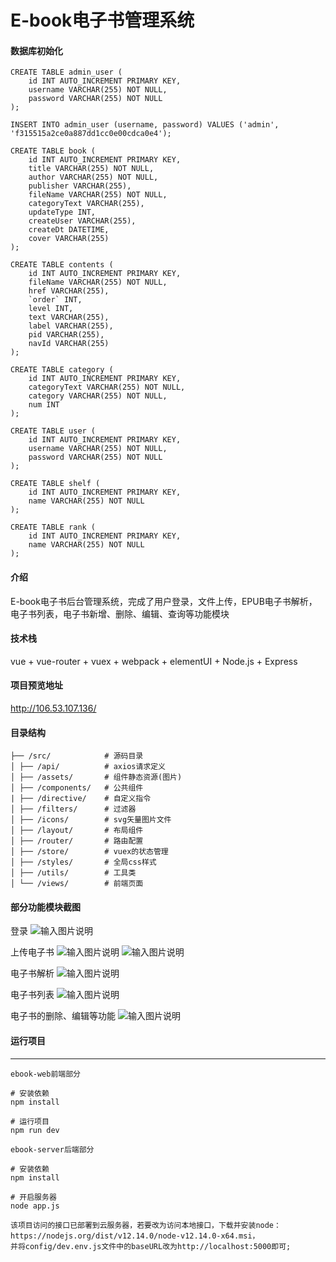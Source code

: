 # E-book电子书管理系统

#### 数据库初始化
```
CREATE TABLE admin_user (
    id INT AUTO_INCREMENT PRIMARY KEY,
    username VARCHAR(255) NOT NULL,
    password VARCHAR(255) NOT NULL
);

INSERT INTO admin_user (username, password) VALUES ('admin', 'f315515a2ce0a887dd1cc0e00cdca0e4');

CREATE TABLE book (
    id INT AUTO_INCREMENT PRIMARY KEY,
    title VARCHAR(255) NOT NULL,
    author VARCHAR(255) NOT NULL,
    publisher VARCHAR(255),
    fileName VARCHAR(255) NOT NULL,
    categoryText VARCHAR(255),
    updateType INT,
    createUser VARCHAR(255),
    createDt DATETIME,
    cover VARCHAR(255)
);

CREATE TABLE contents (
    id INT AUTO_INCREMENT PRIMARY KEY,
    fileName VARCHAR(255) NOT NULL,
    href VARCHAR(255),
    `order` INT,
    level INT,
    text VARCHAR(255),
    label VARCHAR(255),
    pid VARCHAR(255),
    navId VARCHAR(255)
);

CREATE TABLE category (
    id INT AUTO_INCREMENT PRIMARY KEY,
    categoryText VARCHAR(255) NOT NULL,
    category VARCHAR(255) NOT NULL,
    num INT
);

CREATE TABLE user (
    id INT AUTO_INCREMENT PRIMARY KEY,
    username VARCHAR(255) NOT NULL,
    password VARCHAR(255) NOT NULL
);

CREATE TABLE shelf (
    id INT AUTO_INCREMENT PRIMARY KEY,
    name VARCHAR(255) NOT NULL
);

CREATE TABLE rank (
    id INT AUTO_INCREMENT PRIMARY KEY,
    name VARCHAR(255) NOT NULL
);
```


#### 介绍
E-book电子书后台管理系统，完成了用户登录，文件上传，EPUB电子书解析，电子书列表，电子书新增、删除、编辑、查询等功能模块

#### 技术栈
vue + vue-router + vuex + webpack + elementUI + Node.js + Express 


#### 项目预览地址

http://106.53.107.136/

#### 目录结构 

```
├── /src/            # 源码目录
│ ├── /api/          # axios请求定义
│ ├── /assets/       # 组件静态资源(图片)
│ ├── /components/   # 公共组件
| ├── /directive/    # 自定义指令
│ ├── /filters/      # 过滤器
│ ├── /icons/        # svg矢量图片文件
│ ├── /layout/       # 布局组件
│ ├── /router/       # 路由配置
│ ├── /store/        # vuex的状态管理
│ ├── /styles/       # 全局css样式
│ ├── /utils/        # 工具类 
│ └── /views/        # 前端页面

```

#### 部分功能模块截图

登录
![输入图片说明](https://images.gitee.com/uploads/images/2020/1223/155024_7be166a5_7644054.png "PX@1[0QRX7(RCDIH}1V{8A8.png")


上传电子书
![输入图片说明](https://images.gitee.com/uploads/images/2020/1223/155214_e373ad8c_7644054.png "LPQA30ET0FEYEZ13``05(C8.png")
![输入图片说明](https://images.gitee.com/uploads/images/2020/1223/155228_aaf9b6d5_7644054.png "KLRGGB(L0VZK83AO[L0DP}J.png")


电子书解析
![输入图片说明](https://images.gitee.com/uploads/images/2020/1223/155252_8cf1b8ae_7644054.png "8W7Q%3]~0}BB@QODQ]L(H[H.png")


电子书列表
![输入图片说明](https://images.gitee.com/uploads/images/2020/1223/155321_ffba41ad_7644054.png "L41H3P}0YB~7YMUCYVVR9EI.png")


电子书的删除、编辑等功能
![输入图片说明](https://images.gitee.com/uploads/images/2020/1223/155408_ae8e732b_7644054.png "A8V$H0RM](3XH8KJH~_VMDC.png")



#### 运行项目
------------------------
```
ebook-web前端部分

# 安装依赖
npm install

# 运行项目
npm run dev

ebook-server后端部分

# 安装依赖
npm install

# 开启服务器
node app.js

该项目访问的接口已部署到云服务器，若要改为访问本地接口，下载并安装node：https://nodejs.org/dist/v12.14.0/node-v12.14.0-x64.msi，
并将config/dev.env.js文件中的baseURL改为http://localhost:5000即可;

```
